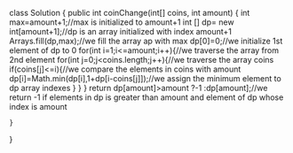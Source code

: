 class Solution {
    public int coinChange(int[] coins, int amount) {
        int max=amount+1;//max is initialized to amount+1
        int [] dp= new int[amount+1];//dp is an array initialized with index amount+1
        Arrays.fill(dp,max);//we fill the array ap with max
        dp[0]=0;//we initialize 1st element of dp to 0
        for(int i=1;i<=amount;i++){//we traverse the array from 2nd element
            for(int j=0;j<coins.length;j++){//we traverse the array coins  
                if(coins[j]<=i){//we compare the elements in coins with amount
                    dp[i]=Math.min(dp[i],1+dp[i-coins[j]]);//we assign the minimum element to dp array indexes
                }
            }
        }
        return dp[amount]>amount ?-1 :dp[amount];//we return -1 if elements in dp is greater than amount and element of dp whose index is amount
        
    }
}